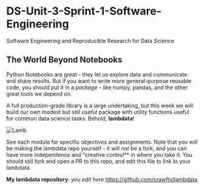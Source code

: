 # DS-Unit-3-Sprint-1-Software-Engineering
Software Engineering and Reproducible Research for Data Science

## The World Beyond Notebooks

Python Notebooks are great - they let us explore data and communicate and share
results. But if you want to write more general-purpose reusable code, you should
put it in a *package* - like numpy, pandas, and the other great tools we depend
on.

A full production-grade library is a large undertaking, but this week we will
build our own modest but still useful package with utility functions useful for
common data science tasks. Behold, **lambdata**!

![Lamb](./lamb.jpg)

See each module for specific objectives and assignments. Note that you will be
making the lambdata repo yourself - it will *not* be a fork, and you can have
more independence and "creative control** in where you take it. You should still
fork and open a PR to this repo, and edit this file to link to your lambdata.

**My lambdata repository**: *you edit here*
https://github.com/crawftv/lambdata
